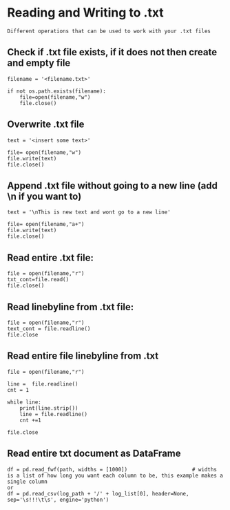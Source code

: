 # Reading and Writing to .txt

    Different operations that can be used to work with your .txt files
    
## Check if .txt file exists, if it does not then create and empty file

    filename = '<filename.txt>'

    if not os.path.exists(filename):
        file=open(filename,"w")
        file.close()
    
## Overwrite .txt file

    text = '<insert some text>'

    file= open(filename,"w")
    file.write(text)
    file.close()
    
## Append .txt file without going to a new line (add \n if you want to)

    text = '\nThis is new text and wont go to a new line'

    file= open(filename,"a+")
    file.write(text)
    file.close()


## Read entire .txt file:

    file = open(filename,"r")
    txt_cont=file.read()
    file.close()
    
## Read linebyline from .txt file:

    file = open(filename,"r")
    text_cont = file.readline()
    file.close
    
## Read entire file linebyline from .txt
    
    file = open(filename,"r")
    
    line =  file.readline()
    cnt = 1
    
    while line:
        print(line.strip())
        line = file.readline()
        cnt +=1

    file.close
    
## Read entire txt document as DataFrame

    df = pd.read_fwf(path, widths = [1000])                     # widths is a list of how long you want each column to be, this example makes a single column
    or
    df = pd.read_csv(log_path + '/' + log_list[0], header=None, sep='\s!!!\t\s', engine='python')
    
